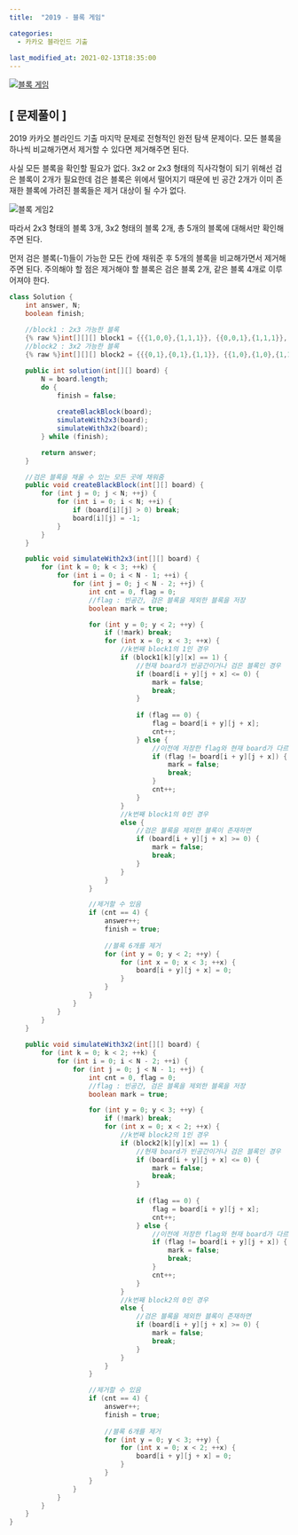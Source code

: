 ```yaml
---
title:  "2019 - 블록 게임"

categories:
  - 카카오 블라인드 기출
  
last_modified_at: 2021-02-13T18:35:00
---
```


[![블록 게임](https://user-images.githubusercontent.com/53072057/107844231-090abf80-6e15-11eb-95c4-4d6d372d3868.JPG)](https://programmers.co.kr/learn/courses/30/lessons/42894#)  

<h2>[ 문제풀이 ]</h2>  
2019 카카오 블라인드 기출 마지막 문제로 전형적인 완전 탐색 문제이다. 모든 블록을 하나씩 비교해가면서 제거할 수 있다면 제거해주면 된다.  

사실 모든 블록을 확인할 필요가 없다. 3x2 or 2x3 형태의 직사각형이 되기 위해선 검은 블록이 2개가 필요한데 검은 블록은 위에서 떨어지기 때문에 빈 공간 2개가 이미 존재한 블록에 가려진 블록들은 제거 대상이 될 수가 없다.  

![블록 게임2](https://user-images.githubusercontent.com/53072057/107844232-0a3bec80-6e15-11eb-965b-7eacccefa5d1.JPG)  

따라서 2x3 형태의 블록 3개, 3x2 형태의 블록 2개, 총 5개의 블록에 대해서만 확인해주면 된다.  

먼저 검은 블록(-1)들이 가능한 모든 칸에 채워준 후 5개의 블록을 비교해가면서 제거해주면 된다. 주의해야 할 점은 제거해야 할 블록은 검은 블록 2개, 같은 블록 4개로 이루어져야 한다.  

```java
class Solution {
	int answer, N;
	boolean finish;
	
	//block1 : 2x3 가능한 블록
	{% raw %}int[][][] block1 = {{{1,0,0},{1,1,1}}, {{0,0,1},{1,1,1}}, {{0,1,0},{1,1,1}}};{% endraw %}
	//block2 : 3x2 가능한 블록
	{% raw %}int[][][] block2 = {{{0,1},{0,1},{1,1}}, {{1,0},{1,0},{1,1}}};{% endraw %}

	public int solution(int[][] board) {
		N = board.length;
		do {
			finish = false;
			
			createBlackBlock(board);
			simulateWith2x3(board);
			simulateWith3x2(board);
		} while (finish);

		return answer;
	}

	//검은 블록을 채울 수 있는 모든 곳에 채워줌
	public void createBlackBlock(int[][] board) {
		for (int j = 0; j < N; ++j) {
			for (int i = 0; i < N; ++i) {
				if (board[i][j] > 0) break;
				board[i][j] = -1;
			}
		}
	}

	public void simulateWith2x3(int[][] board) {
		for (int k = 0; k < 3; ++k) {
			for (int i = 0; i < N - 1; ++i) {
				for (int j = 0; j < N - 2; ++j) {
					int cnt = 0, flag = 0;
					//flag : 빈공간, 검은 블록을 제외한 블록을 저장
					boolean mark = true;

					for (int y = 0; y < 2; ++y) {
						if (!mark) break;
						for (int x = 0; x < 3; ++x) {
							//k번째 block1의 1인 경우
							if (block1[k][y][x] == 1) {
								//현재 board가 빈공간이거나 검은 블록인 경우
								if (board[i + y][j + x] <= 0) {
									mark = false;
									break;
								}
								
								if (flag == 0) {
									flag = board[i + y][j + x];
									cnt++;
								} else {
									//이전에 저장한 flag와 현재 board가 다르면
									if (flag != board[i + y][j + x]) {
										mark = false;
										break;
									}
									cnt++;
								}
							} 
							//k번째 block1의 0인 경우
							else {
								//검은 블록을 제외한 블록이 존재하면
								if (board[i + y][j + x] >= 0) {
									mark = false;
									break;
								}
							}
						}
					}

					//제거할 수 있음
					if (cnt == 4) {
						answer++;
						finish = true;
						
						//블록 6개를 제거
						for (int y = 0; y < 2; ++y) {
							for (int x = 0; x < 3; ++x) {
								board[i + y][j + x] = 0;
							}
						}
					}
				}
			}
		}
	}
	
	public void simulateWith3x2(int[][] board) {
		for (int k = 0; k < 2; ++k) {
			for (int i = 0; i < N - 2; ++i) {
				for (int j = 0; j < N - 1; ++j) {
					int cnt = 0, flag = 0;
					//flag : 빈공간, 검은 블록을 제외한 블록을 저장
					boolean mark = true;

					for (int y = 0; y < 3; ++y) {
						if (!mark) break;
						for (int x = 0; x < 2; ++x) {
							//k번째 block2의 1인 경우
							if (block2[k][y][x] == 1) {
								//현재 board가 빈공간이거나 검은 블록인 경우
								if (board[i + y][j + x] <= 0) {
									mark = false;
									break;
								}
								
								if (flag == 0) {
									flag = board[i + y][j + x];
									cnt++;
								} else {
									//이전에 저장한 flag와 현재 board가 다르면
									if (flag != board[i + y][j + x]) {
										mark = false;
										break;
									}
									cnt++;
								}
							} 
							//k번째 block2의 0인 경우
							else {
								//검은 블록을 제외한 블록이 존재하면
								if (board[i + y][j + x] >= 0) {
									mark = false;
									break;
								}
							}
						}
					}

					//제거할 수 있음
					if (cnt == 4) {
						answer++;
						finish = true;
						
						//블록 6개를 제거
						for (int y = 0; y < 3; ++y) {
							for (int x = 0; x < 2; ++x) {
								board[i + y][j + x] = 0;
							}
						}
					}
				}
			}
		}
	}
}
```